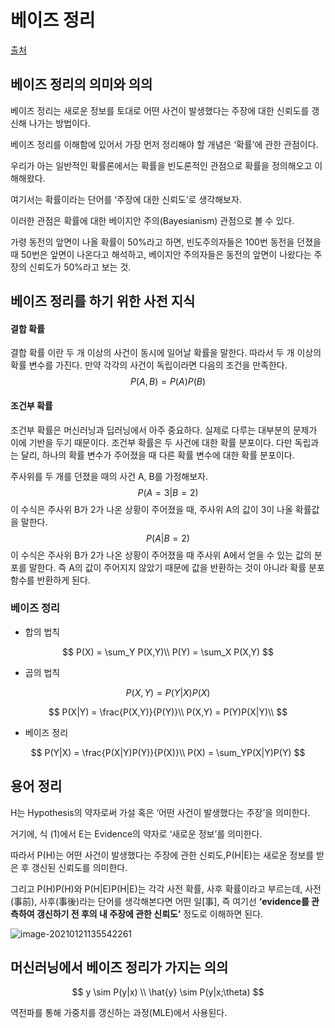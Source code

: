 # 베이즈 정리

[출처](https://angeloyeo.github.io/2020/01/09/Bayes_rule.html)

## 베이즈 정리의 의미와 의의

베이즈 정리는 새로운 정보를 토대로 어떤 사건이 발생했다는 주장에 대한 신뢰도를 갱신해 나가는 방법이다.



베이즈 정리를 이해함에 있어서 가장 먼저 정리해야 할 개념은 ‘확률’에 관한 관점이다.

우리가 아는 일반적인 확률론에서는 확률을 빈도론적인 관점으로 확률을 정의해오고 이해해왔다.

여기서는 확률이라는 단어를 ‘주장에 대한 신뢰도’로 생각해보자.

이러한 관점은 확률에 대한 베이지안 주의(Bayesianism) 관점으로 볼 수 있다.

가령 동전의 앞면이 나올 확률이 50%라고 하면, 빈도주의자들은 100번 동전을 던졌을 때 50번은 앞면이 나온다고 해석하고, 베이지안 주의자들은 동전의 앞면이 나왔다는 주장의 신뢰도가 50%라고 보는 것.

## 베이즈 정리를 하기 위한 사전 지식

#### 결합 확률

결합 확률 이란 두 개 이상의 사건이 동시에 일어날 확률을 말한다. 따라서 두 개 이상의 확률 변수를 가진다. 만약 각각의 사건이 독립이라면 다음의 조건을 만족한다.
$$
P(A, B) = P(A)P(B)
$$

#### 조건부 확률

조건부 확률은 머신러닝과 딥러닝에서 아주 중요하다. 실제로 다루는 대부분의 문제가 이에 기반을 두기 때문이다. 조건부 확률은 두 사건에 대한 확률 분포이다. 다만 독립과는 달리, 하나의 확률 변수가 주어졌을 때 다른 확률 변수에 대한 확률 분포이다.

주사위를 두 개를 던졌을 때의 사건 A, B를 가정해보자.
$$
P(A=3|B=2)
$$
이 수식은 주사위 B가 2가 나온 상황이 주어졌을 때, 주사위 A의 값이 3이 나올 확률값을 말한다.
$$
P(A|B=2)
$$
이 수식은 주사위 B가 2가 나온 상황이 주어졌을 때 주사위 A에서 얻을 수 있는 값의 분포를 말한다. 즉 A의 값이 주어지지 않았기 때문에 값을 반환하는 것이 아니라 확률 분포 함수를 반환하게 된다.

### 베이즈 정리

- 합의 법칙

$$
P(X) = \sum_Y P(X,Y)\\
P(Y) = \sum_X P(X,Y)
$$

- 곱의 법칙

$$
P(X,Y) = P(Y|X)P(X)
$$

$$
P(X|Y) = \frac{P(X,Y)}{P(Y)}\\
P(X,Y) = P(Y)P(X|Y)\\
$$



- 베이즈 정리

$$
P(Y|X) = \frac{P(X|Y)P(Y)}{P(X)}\\
P(X) = \sum_YP(X|Y)P(Y)
$$

### 

## 용어 정리

H는 Hypothesis의 약자로써 가설 혹은 ‘어떤 사건이 발생했다는 주장’을 의미한다.

거기에, 식 (1)에서 E는 Evidence의 약자로 ‘새로운 정보’를 의미한다.

따라서 P(H)는 어떤 사건이 발생했다는 주장에 관한 신뢰도,P(H|E)는 새로운 정보를 받은 후 갱신된 신뢰도를 의미한다.

그리고 P(H)P(H)와 P(H|E)P(H|E)는 각각 사전 확률, 사후 확률이라고 부르는데, 사전(事前), 사후(事後)라는 단어를 생각해본다면 어떤 일[事], 즉 여기선 **‘evidence를 관측하여 갱신하기 전 후의 내 주장에 관한 신뢰도’** 정도로 이해하면 된다.

![image-20210121135542261](C:\Users\hyunbin\AppData\Roaming\Typora\typora-user-images\image-20210121135542261.png)





## 머신러닝에서 베이즈 정리가 가지는 의의

$$
y \sim P(y|x) \\
\hat{y} \sim P(y|x;\theta)
$$

역전파를 통해 가중치를 갱신하는 과정(MLE)에서 사용된다.